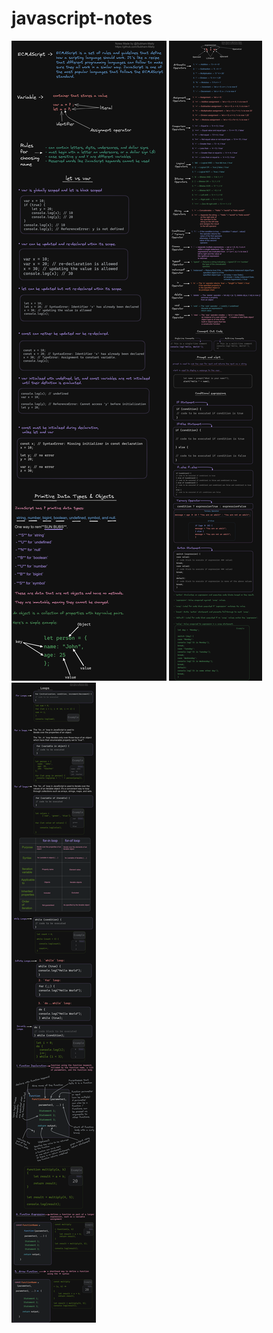 # javascript-notes

![Alt text](./assets/js1.png)
![Alt text](./assets/js2.png)
![Alt text](./assets/js3.png)